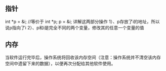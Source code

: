 ## 指针  
int *p = &i;    //等价于 int *p; p = &i;
详解这两部分操作
1）、p存放了i的地址，所以说p指向了i
2）、p和i是完全不同的两个变量，修改其的任意一个变量的值
## 内存
当软件运行完毕后，操作系统将回收该内存空间（注意：操作系统并不清空该内存空间中遗留下来的数据），以便再次分配给其他软件使用。